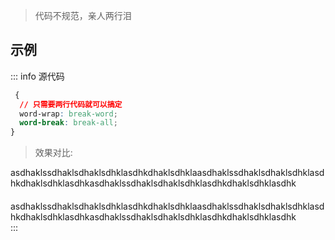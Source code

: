 <c-title title="CSS解决纯英文文字不会自动换行" />

> 代码不规范，亲人两行泪

## 示例

::: info 源代码

```css
 {
  // 只需要两行代码就可以搞定
  word-wrap: break-word;
  word-break: break-all;
}
```

> 效果对比:

<div>asdhaklssdhaklsdhaklsdhklasdhkdhaklsdhklaasdhaklssdhaklsdhaklsdhklasdhkdhaklsdhklasdhkasdhaklssdhaklsdhaklsdhklasdhkdhaklsdhklasdhk</div>
<div class="text">asdhaklssdhaklsdhaklsdhklasdhkdhaklsdhklaasdhaklssdhaklsdhaklsdhklasdhkdhaklsdhklasdhkasdhaklssdhaklsdhaklsdhklasdhkdhaklsdhklasdhk</div>
:::

<style lang="scss" scoped>
.text {
  margin-top: 20px;
  word-wrap: break-word;
  word-break: break-all;
}
</style>
